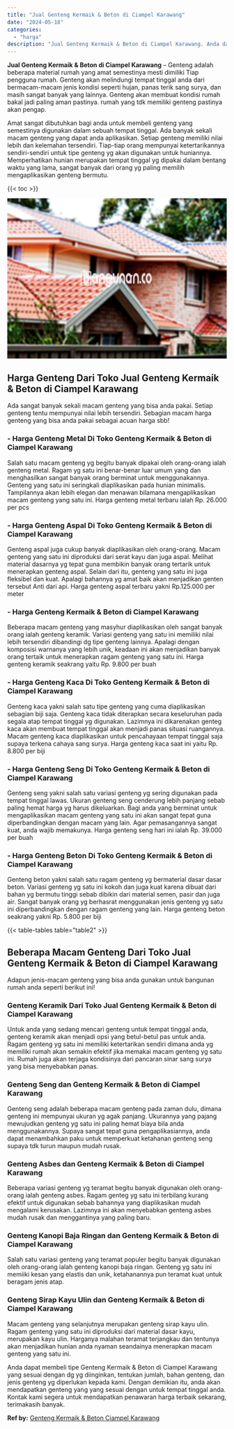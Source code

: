 ```yaml
---
title: "Jual Genteng Kermaik & Beton di Ciampel Karawang"
date: "2024-05-18"
categories: 
  - "harga"
description: "Jual Genteng Kermaik & Beton di Ciampel Karawang. Anda dapat membeli tipe Genteng Kermaik & Beton di Ciampel Karawang yang sesuai dengan dg yg diinginkan, te..."
---
```


**Jual Genteng Kermaik & Beton di Ciampel Karawang** – Genteng adalah beberapa material rumah yang amat semestinya mesti dimiliki Tiap pengguna rumah. Genteng akan melindungi tempat tinggal anda dari bermacam-macam jenis kondisi seperti hujan, panas terik sang surya, dan masih sangat banyak yang lainnya. Genteng akan membuat kondisi rumah bakal jadi paling aman pastinya. rumah yang tdk memiliki genteng pastinya akan pengap.

Amat sangat dibutuhkan bagi anda untuk membeli genteng yang semestinya digunakan dalam sebuah tempat tinggal. Ada banyak sekali macam genteng yang dapat anda aplikasikan. Setiap genteng memiliki nilai lebih dan kelemahan tersendiri. Tiap-tiap orang mempunyai ketertarikannya sendiri-sendiri untuk tipe genteng yg akan digunakan untuk huniannya. Memperhatikan hunian merupakan tempat tinggal yg dipakai dalam bentang waktu yang lama, sangat banyak dari orang yg paling memilih mengaplikasikan genteng bermutu.

{{< toc >}}

![Jual Genteng Kermaik & Beton di Ciampel Karawang](/images/genteng-minimalis-murah33.png)

## Harga Genteng Dari Toko Jual Genteng Kermaik & Beton di Ciampel Karawang

Ada sangat banyak sekali macam genteng yang bisa anda pakai. Setiap genteng tentu mempunyai nilai lebih tersendiri. Sebagian macam harga genteng yang bisa anda pakai sebagai acuan harga sbb!

### \- Harga Genteng Metal Di Toko Genteng Kermaik & Beton di Ciampel Karawang

Salah satu macam genteng yg begitu banyak dipakai oleh orang-orang ialah genteng metal. Ragam yg satu ini benar-benar luar umum yang dan menghasilkan sangat banyak orang berminat untuk menggunakannya. Genteng yang satu ini seringkali diaplikasikan pada hunian minimalis. Tampilannya akan lebih elegan dan menawan bilamana mengaplikasikan macam genteng yang satu ini. Harga genteng metal terbaru ialah Rp. 26.000 per pcs

### \- Harga Genteng Aspal Di Toko Genteng Kermaik & Beton di Ciampel Karawang

Genteng aspal juga cukup banyak diaplikasikan oleh orang-orang. Macam genteng yang satu ini diproduksi dari serat kayu dan juga aspal. Melihat material dasarnya yg tepat guna membikin banyak orang tertarik untuk menerapkan genteng aspal. Selain dari itu, genteng yang satu ini juga fleksibel dan kuat. Apalagi bahannya yg amat baik akan menjadikan genten tersebut Anti dari api. Harga genteng aspal terbaru yakni Rp.125.000 per meter

### \- Harga Genteng Kermaik & Beton di Ciampel Karawang

Beberapa macam genteng yang masyhur diaplikasikan oleh sangat banyak orang ialah genteng keramik. Variasi genteng yang satu ini memiliki nilai lebih tersendiri dibandingi dg tipe genteng lainnya. Apalagi dengan komposisi warnanya yang lebih unik, keadaan ini akan menjadikan banyak orang tertaik untuk menerapkan ragam genteng yang satu ini. Harga genteng keramik seakrang yaitu Rp. 9.800 per buah

### \- Harga Genteng Kaca Di Toko Genteng Kermaik & Beton di Ciampel Karawang

Genteng kaca yakni salah satu tipe genteng yang cuma diaplikasikan sebagian biji saja. Genteng kaca tidak diterapkan secara keseluruhan pada segala atap tempat tinggal yg digunakan. Lazimnya ini dikarenakan genteg kaca akan membuat tempat tinggal akan menjadi panas situasi ruangannya. Macam genteng kaca diaplikasikan untuk pencahayaan tempat tinggal saja supaya terkena cahaya sang surya. Harga genteng kaca saat ini yaitu Rp. 8.800 per biji

### \- Harga Genteng Seng Di Toko Genteng Kermaik & Beton di Ciampel Karawang

Genteng seng yakni salah satu variasi genteng yg sering digunakan pada tempat tinggal lawas. Ukuran genteng seng cenderung lebih panjang sebab paling hemat harga yg harus dikeluarkan. Bagi anda yang berminat untuk mengaplikasikan macam genteng yang satu ini akan sangat tepat guna diperbandingkan dengan macam yang lain. Agar pemasangannya sangat kuat, anda wajib memakunya. Harga genteng seng hari ini ialah Rp. 39.000 per buah

### \- Harga Genteng Beton Di Toko Genteng Kermaik & Beton di Ciampel Karawang

Genteng beton yakni salah satu ragam genteng yg bermaterial dasar dasar beton. Variasi genteng yg satu ini kokoh dan juga kuat karena dibuat dari bahan yg bermutu tinggi sebab dibikin dari material semen, pasir dan juga air. Sangat banyak orang yg berhasrat menggunakan jenis genteng yg satu ini diperbandingkan dengan ragam genteng yang lain. Harga genteng beton seakrang yakni Rp. 5.800 per biji

{{< table-tables table="table2" >}}

## Beberapa Macam Genteng Dari Toko Jual Genteng Kermaik & Beton di Ciampel Karawang

Adapun jenis-macam genteng yang bisa anda gunakan untuk bangunan rumah anda seperti berikut ini!

### Genteng Keramik Dari Toko Jual Genteng Kermaik & Beton di Ciampel Karawang

Untuk anda yang sedang mencari genteng untuk tempat tinggal anda, genteng keramik akan menjadi opsi yang betul-betul pas untuk anda. Ragam genteng yg satu ini memiliki ketertarikan sendiri dimana anda yg memiliki rumah akan semakin efektif jika memakai macam genteng yg satu ini. Rumah juga akan terjaga kondisinya dari pancaran sinar sang surya yang bisa menyebabkan panas.

### Genteng Seng dan Genteng Kermaik & Beton di Ciampel Karawang

Genteng seng adalah beberapa macam genteng pada zaman dulu, dimana genteng ini mempunyai ukuran yg agak panjang. Ukurannya yang pajang mewujudkan genteng yg satu ini paling hemat biaya bila anda menggunakannya. Supaya sangat tepat guna pengaplikasiannya, anda dapat menambahkan paku untuk memperkuat ketahanan genteng seng supaya tdk turun maupun mudah rusak.

### Genteng Asbes dan Genteng Kermaik & Beton di Ciampel Karawang

Beberapa variasi genteng yg teramat begitu banyak digunakan oleh orang-orang ialah genteng asbes. Ragam genteg yg satu ini terbilang kurang efektif untuk digunakan sebab bahannya yang diaplikasikan mudah mengalami kerusakan. Lazimnya ini akan menyebabkan genteng asbes mudah rusak dan menggantinya yang paling baru.

### Genteng Kanopi Baja Ringan dan Genteng Kermaik & Beton di Ciampel Karawang

Salah satu variasi genteng yang teramat populer begitu banyak digunakan oleh orang-orang ialah genteng kanopi baja ringan. Genteng yg satu ini memiiki kesan yang elastis dan unik, ketahanannya pun teramat kuat untuk beragam jenis atap.

### Genteng Sirap Kayu Ulin dan Genteng Kermaik & Beton di Ciampel Karawang

Macam genteng yang selanjutnya merupakan genteng sirap kayu ulin. Ragam genteng yang satu ini diproduksi dari material dasar kayu, merupakan kayu ulin. Harganya malahan teramat terjangkau dan tentunya akan menjadikan hunian anda nyaman seandainya menerapkan macam genteng yang satu ini.

Anda dapat membeli tipe Genteng Kermaik & Beton di Ciampel Karawang yang sesuai dengan dg yg diinginkan, tentukan jumlah, bahan genteng, dan jenis genteng yg diperlukan kepada kami. Dengan demikian itu, anda akan mendapatkan genteng yang yang sesuai dengan untuk tempat tinggal anda. Kontak kami segera untuk mendapatkan penawaran harga terbaik sekarang, terimakasih banyak.

**Ref by:**  [Genteng Kermaik & Beton  Ciampel Karawang](https://id.wikipedia.org/wiki/Genteng)
